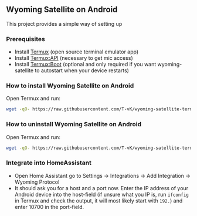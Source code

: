 ## Wyoming Satellite on Android

This project provides a simple way of setting up 

### Prerequisites

- Install [Termux](https://github.com/termux/termux-app) (open source terminal emulator app)
- Install [Termux:API](https://github.com/termux/termux-api) (necessary to get mic access)
- Install [Termux:Boot](https://github.com/termux/termux-boot) (optional and only required if you want wyoming-satellite to autostart when your device restarts)

### How to install Wyoming Satellite on Android

Open Termux and run:

``` Bash
wget -qO- https://raw.githubusercontent.com/T-vK/wyoming-satellite-termux/refs/heads/main/install.sh | bash
```

### How to uninstall Wyoming Satellite on Android

Open Termux and run:

``` Bash
wget -qO- https://raw.githubusercontent.com/T-vK/wyoming-satellite-termux/refs/heads/main/uninstall.sh | bash
```

### Integrate into HomeAssistant

- Open Home Assistant go to Settings → Integrations → Add Integration → Wyoming Protocol
- It should ask you for a host and a port now. Enter the IP address of your Android device into the host-field (if unsure what you IP is, run `ifconfig` in Termux and check the output, it will most likely start with `192.`) and enter 10700 in the port-field.
